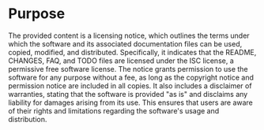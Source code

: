 # Purpose
The provided content is a licensing notice, which outlines the terms under which the software and its associated documentation files can be used, copied, modified, and distributed. Specifically, it indicates that the README, CHANGES, FAQ, and TODO files are licensed under the ISC license, a permissive free software license. The notice grants permission to use the software for any purpose without a fee, as long as the copyright notice and permission notice are included in all copies. It also includes a disclaimer of warranties, stating that the software is provided "as is" and disclaims any liability for damages arising from its use. This ensures that users are aware of their rights and limitations regarding the software's usage and distribution.
